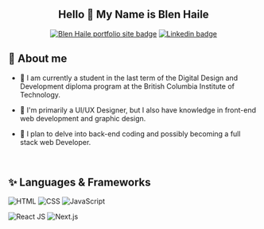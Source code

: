 

<h2 align="center">
  Hello 👋 My Name is Blen Haile 
</h2>

<p align="center">
  <a href="https://blenhaile.ca/"><img alt="Blen Haile portfolio site badge" title="link to Blen Haile's portfolio site" src="https://img.shields.io/static/v1?label=Portfolio&message=Blen%20Haile%27s%20Portfolio%20site&color=purple"></a>
  <a href="https://www.linkedin.com/in/blenbhaile/"><img alt="Linkedin badge" title="link to Blen Haile's Linkedin Profile" src="https://img.shields.io/badge/linkedin-%230077B5.svg?&style=flat&logo=linkedin&logoColor=white/"></a>
</p>

<h2>💬 About me</h2>

- 🌱 I am currently a student in the last term of the Digital Design and Development diploma program at the British Columbia Institute of Technology.

- 🤔 I'm primarily a UI/UX Designer, but I also have knowledge in front-end web development and graphic design.

- 🔭 I plan to delve into back-end coding and possibly becoming a full stack web Developer. 

<br/>

<h2>✨ Languages & Frameworks</h2>

<p>
  <img alt="HTML" src="https://img.shields.io/badge/HTML5-E34F26?style=for-the-badge&logo=html5&logoColor=white">
  <img alt="CSS"src="https://img.shields.io/badge/CSS3-1572B6?style=for-the-badge&logo=css3&logoColor=white">
  <img alt="JavaScript" src="https://img.shields.io/badge/JavaScript-323330?style=for-the-badge&logo=javascript&logoColor=F7DF1E">
</p>
<p>
  <img alt="React JS" src="https://img.shields.io/badge/React-20232A?style=for-the-badge&logo=react&logoColor=61DAFB">
  <img alt="Next.js" src="https://img.shields.io/badge/Next-black?style=for-the-badge&logo=next.js&logoColor=white">
</p>



<!--
**bhail300/bhail300** is a ✨ _special_ ✨ repository because its `README.md` (this file) appears on your GitHub profile.

Here are some ideas to get you started:

### Hi there 👋
- 🔭 I’m currently working on ...
- 🌱 I’m currently learning ...
- 👯 I’m looking to collaborate on ...
- 🤔 I’m looking for help with ...
- 💬 Ask me about ...
- 📫 How to reach me: ...
- 😄 Pronouns: ...
- ⚡ Fun fact: ...
-->
